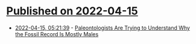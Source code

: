 # [Published on 2022-04-15](index.md)

* [2022-04-15, 05:21:39](https://news.ycombinator.com/item?id=31036817) - [Paleontologists Are Trying to Understand Why the Fossil Record Is Mostly Males](https://www.atlasobscura.com/articles/fossil-record-prefers-males)
